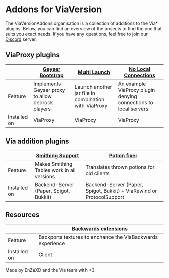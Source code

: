 # Addons for ViaVersion

The ViaVersionAddons organisation is a collection of additions to the Via* plugins. Below, you can find an overview of the 
projects to find the one that suits you exact needs. If you have any questions, feel free to join our [Discord](https://viaversion.com/discord) server.

## ViaProxy plugins

|              | [Geyser Bootstrap](https://github.com/ViaVersionAddons/ViaProxyGeyserPlugin) | [Multi Launch](https://github.com/ViaVersionAddons/ViaProxyMultiLaunch) | [No Local Connections](https://github.com/ViaVersionAddons/NoLocalConnections) |
|--------------|------------------------------------------------------------------------------|-------------------------------------------------------------------------|--------------------------------------------------------------------------------|
| Feature      | Implements Geyser proxy to allow bedrock players                             | Launch another jar file in combination with ViaProxy                    | An example ViaProxy plugin denying connections to local servers                |
| Installed on | ViaProxy                                                                     | ViaProxy                                                                | ViaProxy                                                                       |

## Via addition plugins

|              | [Smithing Support](https://github.com/ViaVersionAddons/AxSmithing) | [Potion fixer](https://github.com/ViaVersionAddons/ViaPotions)        |
|--------------|--------------------------------------------------------------------|-----------------------------------------------------------------------|
| Feature      | Makes Smithing Tables work in all versions                         | Translates thrown potions for old clients                             |
| Installed on | Backend-Server (Paper, Spigot, Bukkit)                             | Backend-Server (Paper, Spigot, Bukkit) + ViaRewind or ProtocolSupport |

## Resources

|              | [Backwards extensions](https://github.com/ViaVersionAddons/ViaBackwards-Plus) |
|--------------|-------------------------------------------------------------------------------|
| Feature      | Backports textures to enchance the ViaBackwards experience                    |
| Installed on | Client                                                                        |


Made by EnZaXD and the Via team with <3
